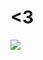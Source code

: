 <!--
id: 54126301285
link: http://tumblr.atmos.org/post/54126301285/3
slug: 3
date: Fri Jun 28 2013 14:10:51 GMT-0700 (PDT)
publish: 2013-06-028
tags: 
title: &lt;3 
-->


&lt;3 
======

![](http://31.media.tumblr.com/978e566de6c05b221e053e743cee0c4c/tumblr_mp4g63eEQS1qz4sngo1_1280.jpg)

